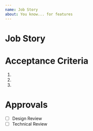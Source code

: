 ```yaml
---
name: Job Story
about: You know... for features
---
```


Job Story
=======
<!--When [user's work/life context] I want to [motivation] so I can [outcome/benefit].-->

<!-- insert job story here -->

Acceptance Criteria
===============
<!-- Given [condition of the system], when [action], then [outcome] -->

1.
2.
3.

Approvals
========
- [ ] Design Review
- [ ] Technical Review